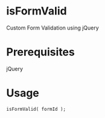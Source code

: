 isFormValid
===========

Custom Form Validation using jQuery

# Prerequisites

jQuery

# Usage

```
isFormValid( formId );
```
